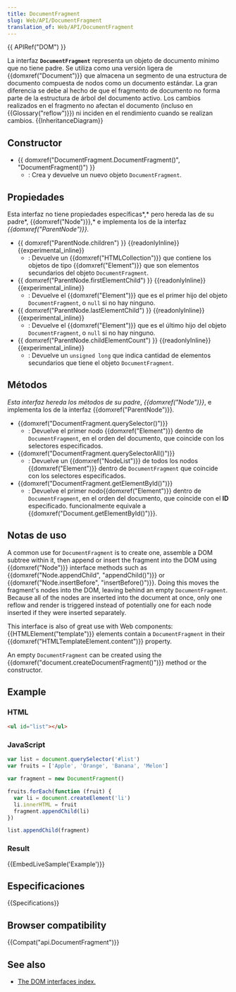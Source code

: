```yaml
---
title: DocumentFragment
slug: Web/API/DocumentFragment
translation_of: Web/API/DocumentFragment
---
```


{{ APIRef("DOM") }}

La interfaz **`DocumentFragment`** representa un objeto de documento mínimo que no tiene padre. Se utiliza como una versión ligera de {{domxref("Document")}} que almacena un segmento de una estructura de documento compuesta de nodos como un documento estándar. La gran diferencia se debe al hecho de que el fragmento de documento no forma parte de la estructura de árbol del documento activo. Los cambios realizados en el fragmento no afectan el documento (incluso en {{Glossary("reflow")}}) ni inciden en el rendimiento cuando se realizan cambios. {{InheritanceDiagram}}

## Constructor

- {{ domxref("DocumentFragment.DocumentFragment()", "DocumentFragment()") }}
  - : Crea y devuelve un nuevo objeto `DocumentFragment`.

## Propiedades

Esta interfaz no tiene propiedades específicas*,* pero hereda las de su padre*, {{domxref("Node")}},* e implementa los de la interfaz _{{domxref("ParentNode")}}._

- {{ domxref("ParentNode.children") }} {{readonlyInline}}{{experimental_inline}}
  - : Devuelve un {{domxref("HTMLCollection")}} que contiene los objetos de tipo {{domxref("Element")}} que son elementos secundarios del objeto `DocumentFragment`.
- {{ domxref("ParentNode.firstElementChild") }} {{readonlyInline}}{{experimental_inline}}
  - : Devuelve el {{domxref("Element")}} que es el primer hijo del objeto `DocumentFragment`, o `null` si no hay ninguno.
- {{ domxref("ParentNode.lastElementChild") }} {{readonlyInline}}{{experimental_inline}}
  - : Devuelve el {{domxref("Element")}} que es el último hijo del objeto `DocumentFragment`, o `null` si no hay ninguno.
- {{ domxref("ParentNode.childElementCount") }} {{readonlyInline}}{{experimental_inline}}
  - : Devuelve un `unsigned long` que indica cantidad de elementos secundarios que tiene el objeto `DocumentFragment`.

## Métodos

_Esta interfaz hereda los métodos de su padre_, _{{domxref("Node")}}_, e implementa los de la interfaz {{domxref("ParentNode")}}_._

- {{domxref("DocumentFragment.querySelector()")}}
  - : Devuelve el primer nodo {{domxref("Element")}} dentro de `DocumentFragment`, en el orden del documento, que coincide con los selectores especificados.
- {{domxref("DocumentFragment.querySelectorAll()")}}
  - : Devuelve un {{domxref("NodeList")}} de todos los nodos {{domxref("Element")}} dentro de `DocumentFragment` que coincide con los selectores especificados.
- {{domxref("DocumentFragment.getElementById()")}}
  - : Devuelve el primer nodo{{domxref("Element")}} dentro de `DocumentFragment`, en el orden del documento, que coincide con el **ID** especificado. funcionalmente equivale a {{domxref("Document.getElementById()")}}.

## Notas de uso

A common use for `DocumentFragment` is to create one, assemble a DOM subtree within it, then append or insert the fragment into the DOM using {{domxref("Node")}} interface methods such as {{domxref("Node.appendChild", "appendChild()")}} or {{domxref("Node.insertBefore", "insertBefore()")}}. Doing this moves the fragment's nodes into the DOM, leaving behind an empty `DocumentFragment`. Because all of the nodes are inserted into the document at once, only one reflow and render is triggered instead of potentially one for each node inserted if they were inserted separately.

This interface is also of great use with Web components: {{HTMLElement("template")}} elements contain a `DocumentFragment` in their {{domxref("HTMLTemplateElement.content")}} property.

An empty `DocumentFragment` can be created using the {{domxref("document.createDocumentFragment()")}} method or the constructor.

## Example

### HTML

```html
<ul id="list"></ul>
```

### JavaScript

```js
var list = document.querySelector('#list')
var fruits = ['Apple', 'Orange', 'Banana', 'Melon']

var fragment = new DocumentFragment()

fruits.forEach(function (fruit) {
  var li = document.createElement('li')
  li.innerHTML = fruit
  fragment.appendChild(li)
})

list.appendChild(fragment)
```

### Result

{{EmbedLiveSample('Example')}}

## Especificaciones

{{Specifications}}

## Browser compatibility

{{Compat("api.DocumentFragment")}}

## See also

- [The DOM interfaces index.](/es/docs/Web/API/Document_Object_Model)
